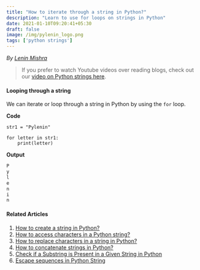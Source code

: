 ```yaml
---
title: "How to iterate through a string in Python?"
description: "Learn to use for loops on strings in Python"
date: 2021-01-10T09:20:41+05:30
draft: false
image: /img/pylenin_logo.png
tags: ['python strings']
---
```

<div class="sharethis-inline-follow-buttons"></div>

*By [Lenin Mishra](https://www.pylenin.com/authors/#lenin-mishra)*

> If you prefer to watch Youtube videos over reading blogs, check out our [video on Python strings here](https://youtu.be/MXdNMo_f95I). 

#### Looping through a string

We can iterate or loop through a string in Python by using the `for` loop.

**Code**
```python3
str1 = "Pylenin"

for letter in str1:
    print(letter)
```

**Output**

```bash
P
y
l
e
n
i
n
```

#### Related Articles

1. [How to create a string in Python?](https://www.pylenin.com/blogs/create-string-python/)
2. [How to access characters in a Python string?](https://www.pylenin.com/blogs/access-characters-in-string/)
3. [How to replace characters in a string in Python?](https://www.pylenin.com/blogs/replace-string-characters-python/)
4. [How to concatenate strings in Python?](https://www.pylenin.com/blogs/concatenate-strings-in-python/)
5. [Check if a Substring is Present in a Given String in Python](https://www.pylenin.com/blogs/check-substring-in-a-string-python/)
6. [Escape sequences in Python String](https://www.pylenin.com/blogs/escape-sequences-python-string/)